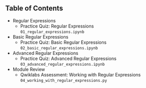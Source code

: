 Table of Contents
-----------------

  * Regular Expressions
    * Practice Quiz: Regular Expressions <br>
    `01_regular_expressions.ipynb`
  * Basic Regular Expressions
    * Practice Quiz: Basic Regular Expressions<br>
    `02_basic_regular_expressions.ipynb`
  * Advanced Regular Expressions
    * Practice Quiz: Advanced Regular Expressions<br>
    `03_advanced_regular_expressions.ipynb`
  * Module Review
    * Qwiklabs Assessment: Working with Regular Expressions<br>
    `04_working_with_regular_expressions.py`


